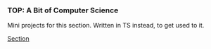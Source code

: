 ### TOP: A Bit of Computer Science
Mini projects for this section. Written in TS instead, to get used to it.

[Section](https://www.theodinproject.com/paths/full-stack-javascript/courses/javascript#a-bit-of-computer-science)
